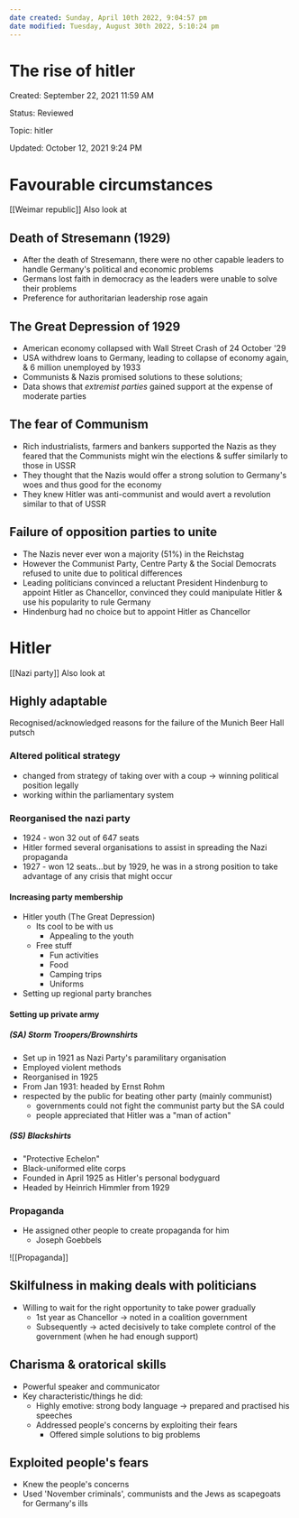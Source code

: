 ```yaml
---
date created: Sunday, April 10th 2022, 9:04:57 pm
date modified: Tuesday, August 30th 2022, 5:10:24 pm
---
```


# The rise of hitler

Created: September 22, 2021 11:59 AM

Status: Reviewed

Topic: hitler

Updated: October 12, 2021 9:24 PM

# Favourable circumstances

[[Weimar republic]] Also look at

## Death of Stresemann (1929)

- After the death of Stresemann, there were no other capable leaders to handle Germany's political and economic problems
- Germans lost faith in democracy as the leaders were unable to solve their problems
- Preference for authoritarian leadership rose again

## The Great Depression of 1929

- American economy collapsed with Wall Street Crash of 24 October '29
- USA withdrew loans to Germany, leading to collapse of economy again, & 6 million unemployed by 1933
- Communists & Nazis promised solutions to these solutions;
- Data shows that *extremist parties* gained support at the expense of moderate parties

## The fear of Communism

- Rich industrialists, farmers and bankers supported the Nazis as they feared that the Communists might win the elections & suffer similarly to those in USSR
- They thought that the Nazis would offer a strong solution to Germany's woes and thus good for the economy
- They knew Hitler was anti-communist and would avert a revolution similar to that of USSR

## Failure of opposition parties to unite

- The Nazis never ever won a majority (51%) in the Reichstag
- However the Communist Party, Centre Party & the Social Democrats refused to unite due to political differences
- Leading politicians convinced a reluctant President Hindenburg to appoint Hitler as Chancellor, convinced they could manipulate Hitler & use his popularity to rule Germany
- Hindenburg had no choice but to appoint Hitler as Chancellor

# Hitler

[[Nazi party]] Also look at

## Highly adaptable

Recognised/acknowledged reasons for the failure of the Munich Beer Hall putsch

### Altered political strategy

- changed from strategy of taking over with a coup → winning political position legally
- working within the parliamentary system

### Reorganised the nazi party

- 1924 - won 32 out of 647 seats
- Hitler formed several organisations to assist in spreading the Nazi propaganda
- 1927 - won 12 seats…but by 1929, he was in a strong position to take advantage of any crisis that might occur

#### Increasing party membership

- Hitler youth (The Great Depression)
    - Its cool to be with us
        - Appealing to the youth
    - Free stuff
        - Fun activities
        - Food
        - Camping trips
        - Uniforms
- Setting up regional party branches

#### Setting up private army

##### (SA) Storm Troopers/Brownshirts

- Set up in 1921 as Nazi Party's paramilitary organisation
- Employed violent methods
- Reorganised in 1925
- From Jan 1931: headed by Ernst Rohm
- respected by the public for beating other party (mainly communist)
	- governments could not fight the communist party but the SA could
	- people appreciated that Hitler was a "man of action"

##### (SS) Blackshirts

- "Protective Echelon"
- Black-uniformed elite corps
- Founded in April 1925 as Hitler's personal bodyguard
- Headed by Heinrich Himmler from 1929

### Propaganda

- He assigned other people to create propaganda for him
    - Joseph Goebbels

![[Propaganda]]

## Skilfulness in making deals with politicians

- Willing to wait for the right opportunity to take power gradually
    - 1st year as Chancellor → noted in a coalition government
    - Subsequently → acted decisively to take complete control of the government (when he had enough support)

## Charisma & oratorical skills

- Powerful speaker and communicator
- Key characteristic/things he did:
    - Highly emotive: strong body language → prepared and practised his speeches
    - Addressed people's concerns by exploiting their fears
        - Offered simple solutions to big problems

## Exploited people's fears

- Knew the people's concerns
- Used 'November criminals', communists and the Jews as scapegoats for Germany's ills